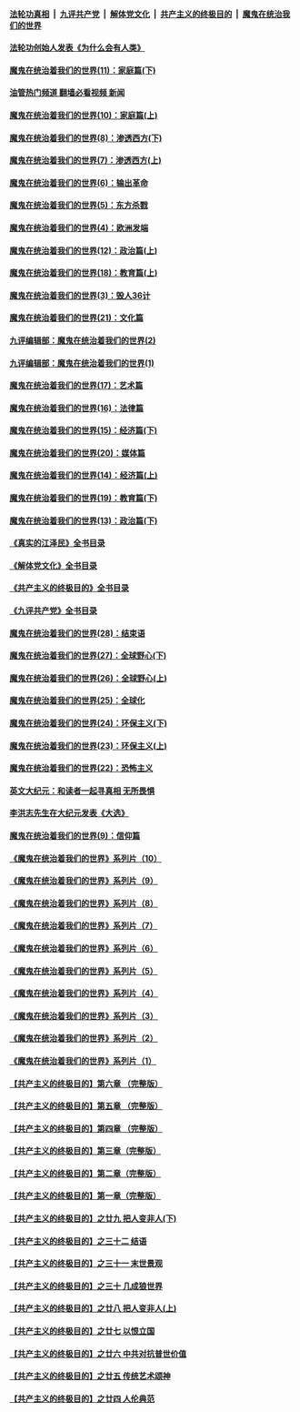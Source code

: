 ####  [法轮功真相](../../../../basic/blob/master/README.md?t=04040011) &nbsp;|&nbsp; [九评共产党](../../../../9ping.md/blob/master/README.md?t=04040011) &nbsp;|&nbsp; [解体党文化](../../../../jtdwh.md/blob/master/README.md?t=04040011)  &nbsp;|&nbsp; [共产主义的终极目的](../../../../gczydzjmd.md/blob/master/README.md?t=04040011) &nbsp;|&nbsp; [魔鬼在统治我们的世界](../../../../mgztzwmdsj.md/blob/master/README.md?t=04040011) 

#### [法轮功创始人发表《为什么会有人类》](../pages/nsc422/n13912117.md?t=04040011) 

#### [魔鬼在统治着我们的世界(11)：家庭篇(下)](../pages/nsc422/n10440961.md?t=04040011) 

#### [油管热门频道 翻墙必看视频 新闻](http://129.146.143.75:81/youtube.html?04040011)

#### [魔鬼在统治着我们的世界(10)：家庭篇(上)](../pages/nsc422/n10435448.md?t=04040011) 

#### [魔鬼在统治着我们的世界(8)：渗透西方(下)](../pages/nsc422/n10429603.md?t=04040011) 

#### [魔鬼在统治着我们的世界(7)：渗透西方(上)](../pages/nsc422/n10426013.md?t=04040011) 

#### [魔鬼在统治着我们的世界(6)：输出革命](../pages/nsc422/n10421536.md?t=04040011) 

#### [魔鬼在统治着我们的世界(5)：东方杀戮](../pages/nsc422/n10417707.md?t=04040011) 

#### [魔鬼在统治着我们的世界(4)：欧洲发端](../pages/nsc422/n10414890.md?t=04040011) 

#### [魔鬼在统治着我们的世界(12)：政治篇(上)](../pages/nsc422/n10444576.md?t=04040011) 

#### [魔鬼在统治着我们的世界(18)：教育篇(上)](../pages/nsc422/n10526970.md?t=04040011) 

#### [魔鬼在统治着我们的世界(3)：毁人36计](../pages/nsc422/n10411583.md?t=04040011) 

#### [魔鬼在统治着我们的世界(21)：文化篇](../pages/nsc422/n10597706.md?t=04040011) 

#### [九评编辑部：魔鬼在统治着我们的世界(2)](../pages/nsc422/n10410036.md?t=04040011) 

#### [九评编辑部：魔鬼在统治着我们的世界(1)](../pages/nsc422/n10406825.md?t=04040011) 

#### [魔鬼在统治着我们的世界(17)：艺术篇](../pages/nsc422/n10499093.md?t=04040011) 

#### [魔鬼在统治着我们的世界(16)：法律篇](../pages/nsc422/n10485969.md?t=04040011) 

#### [魔鬼在统治着我们的世界(15)：经济篇(下)](../pages/nsc422/n10469975.md?t=04040011) 

#### [魔鬼在统治着我们的世界(20)：媒体篇](../pages/nsc422/n10586579.md?t=04040011) 

#### [魔鬼在统治着我们的世界(14)：经济篇(上)](../pages/nsc422/n10457370.md?t=04040011) 

#### [魔鬼在统治着我们的世界(19)：教育篇(下)](../pages/nsc422/n10564808.md?t=04040011) 

#### [魔鬼在统治着我们的世界(13)：政治篇(下)](../pages/nsc422/n10448270.md?t=04040011) 

#### [《真实的江泽民》全书目录](../pages/nsc422/n13721399.md?t=04040011) 

#### [《解体党文化》全书目录](../pages/nsc422/n13721157.md?t=04040011) 

#### [《共产主义的终极目的》全书目录](../pages/nsc422/n13721048.md?t=04040011) 

#### [《九评共产党》全书目录](../pages/nsc422/n13708085.md?t=04040011) 

#### [魔鬼在统治着我们的世界(28)：结束语](../pages/nsc422/n10936246.md?t=04040011) 

#### [魔鬼在统治着我们的世界(27)：全球野心(下)](../pages/nsc422/n10928319.md?t=04040011) 

#### [魔鬼在统治着我们的世界(26)：全球野心(上)](../pages/nsc422/n10900318.md?t=04040011) 

#### [魔鬼在统治着我们的世界(25)：全球化](../pages/nsc422/n10788205.md?t=04040011) 

#### [魔鬼在统治着我们的世界(24)：环保主义(下)](../pages/nsc422/n10695307.md?t=04040011) 

#### [魔鬼在统治着我们的世界(23)：环保主义(上)](../pages/nsc422/n10688613.md?t=04040011) 

#### [魔鬼在统治着我们的世界(22)：恐怖主义](../pages/nsc422/n10614727.md?t=04040011) 

#### [英文大纪元：和读者一起寻真相 无所畏惧](../pages/nsc422/n12542027.md?t=04040011) 

#### [李洪志先生在大纪元发表《大选》](../pages/nsc422/n12534746.md?t=04040011) 

#### [魔鬼在统治着我们的世界(9)：信仰篇](../pages/nsc422/n10432159.md?t=04040011) 

#### [《魔鬼在统治着我们的世界》系列片（10）](../pages/nsc422/n12292670.md?t=04040011) 

#### [《魔鬼在统治着我们的世界》系列片（9）](../pages/nsc422/n12290859.md?t=04040011) 

#### [《魔鬼在统治着我们的世界》系列片（8）](../pages/nsc422/n12287445.md?t=04040011) 

#### [《魔鬼在统治着我们的世界》系列片（7）](../pages/nsc422/n12283425.md?t=04040011) 

#### [《魔鬼在统治着我们的世界》系列片（6）](../pages/nsc422/n12282314.md?t=04040011) 

#### [《魔鬼在统治着我们的世界》系列片（5）](../pages/nsc422/n12281419.md?t=04040011) 

#### [《魔鬼在统治着我们的世界》系列片（4）](../pages/nsc422/n12274024.md?t=04040011) 

#### [《魔鬼在统治着我们的世界》系列片（3）](../pages/nsc422/n12271322.md?t=04040011) 

#### [《魔鬼在统治着我们的世界》系列片（2）](../pages/nsc422/n12269049.md?t=04040011) 

#### [《魔鬼在统治着我们的世界》系列片（1）](../pages/nsc422/n12267575.md?t=04040011) 

#### [【共产主义的终极目的】第六章 （完整版）](../pages/nsc422/n11428913.md?t=04040011) 

#### [【共产主义的终极目的】第五章 （完整版）](../pages/nsc422/n11428912.md?t=04040011) 

#### [【共产主义的终极目的】第四章 （完整版）](../pages/nsc422/n11428907.md?t=04040011) 

#### [【共产主义的终极目的】第三章（完整版）](../pages/nsc422/n11428848.md?t=04040011) 

#### [【共产主义的终极目的】第二章（完整版）](../pages/nsc422/n11428831.md?t=04040011) 

#### [【共产主义的终极目的】第一章（完整版）](../pages/nsc422/n11417651.md?t=04040011) 

#### [【共产主义的终极目的】之廿九 把人变非人(下)](../pages/nsc422/n11344140.md?t=04040011) 

#### [【共产主义的终极目的】之三十二 结语](../pages/nsc422/n11360535.md?t=04040011) 

#### [【共产主义的终极目的】之三十一 末世景观](../pages/nsc422/n11351129.md?t=04040011) 

#### [【共产主义的终极目的】之三十 几成狼世界](../pages/nsc422/n11348280.md?t=04040011) 

#### [【共产主义的终极目的】之廿八 把人变非人(上)](../pages/nsc422/n11340492.md?t=04040011) 

#### [【共产主义的终极目的】之廿七 以恨立国](../pages/nsc422/n11336944.md?t=04040011) 

#### [【共产主义的终极目的】之廿六 中共对抗普世价值](../pages/nsc422/n11324785.md?t=04040011) 

#### [【共产主义的终极目的】之廿五 传统艺术颂神](../pages/nsc422/n11296396.md?t=04040011) 

#### [【共产主义的终极目的】之廿四 人伦典范](../pages/nsc422/n11296397.md?t=04040011) 

<img src='http://gfw-breaker.win/goodnews/indexes/nsc422.md' width='0px' height='0px'/>
